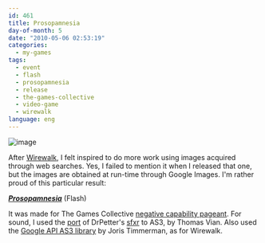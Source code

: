 ```yaml
---
id: 461
title: Prosopamnesia
day-of-month: 5
date: "2010-05-06 02:53:19"
categories:
  - my-games
tags:
  - event
  - flash
  - prosopamnesia
  - release
  - the-games-collective
  - video-game
  - wirewalk
language: eng
---
```


![image](/files/2010/05-prosopamnesia/prosopamnesiascreen.png "Prosopamnesia screenshot")

After [Wirewalk](/tag/wirewalk/), I felt inspired to do more work using images acquired through web searches. Yes, I failed to mention it when I released that one, but the images are obtained at run-time through Google Images. I'm rather proud of this particular result:

**_[Prosopamnesia](//www.agj.cl/files/games/prosopamnesia/)_** (Flash)

It was made for The Games Collective [negative capability pageant](http://www.thegamescollective.org/index.php/topic,44.0.html). For sound, I used the [port](http://code.google.com/p/as3sfxr/) of DrPetter's [sfxr](http://www.drpetter.se/project_sfxr.html) to AS3, by Thomas Vian. Also used the [Google API AS3 library](http://code.google.com/p/googleas3api/) by Joris Timmerman, as for Wirewalk.
